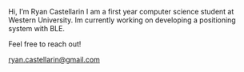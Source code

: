 Hi, I’m Ryan Castellarin I am a first year computer science student at Western University. Im currently working on developing a positioning system with BLE.

Feel free to reach out!

ryan.castellarin@gmail.com

